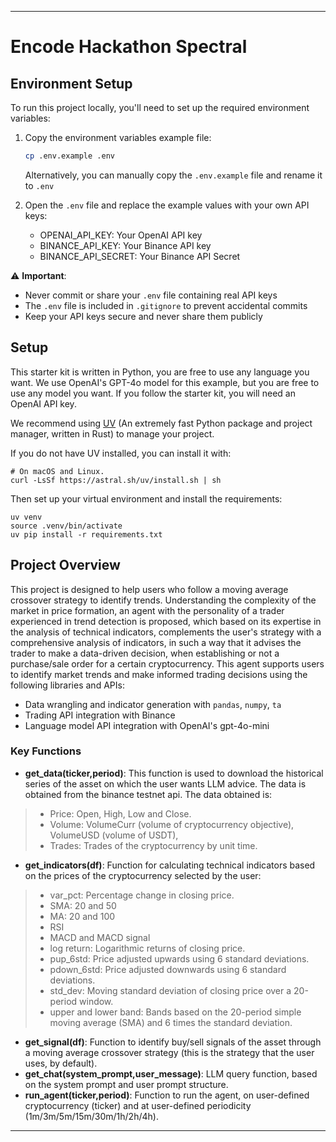 

---

# Encode Hackathon Spectral

## Environment Setup

To run this project locally, you'll need to set up the required environment variables:

1. Copy the environment variables example file:
   
   ```bash
   cp .env.example .env
   ```
   
   Alternatively, you can manually copy the `.env.example` file and rename it to `.env`

2. Open the `.env` file and replace the example values with your own API keys:
   - OPENAI_API_KEY: Your OpenAI API key
   - BINANCE_API_KEY: Your Binance API key
   - BINANCE_API_SECRET: Your Binance API Secret

⚠️ **Important**: 
- Never commit or share your `.env` file containing real API keys
- The `.env` file is included in `.gitignore` to prevent accidental commits
- Keep your API keys secure and never share them publicly

## Setup

This starter kit is written in Python, you are free to use any language you want.
We use OpenAI's GPT-4o model for this example, but you are free to use any model you want.
If you follow the starter kit, you will need an OpenAI API key. 

We recommend using [UV](https://github.com/astral-sh/uv) (An extremely fast Python package and project manager, written in Rust) to manage your project.

If you do not have UV installed, you can install it with:
```
# On macOS and Linux.
curl -LsSf https://astral.sh/uv/install.sh | sh
```

Then set up your virtual environment and install the requirements:
```
uv venv
source .venv/bin/activate
uv pip install -r requirements.txt
```

## Project Overview

This project is designed to help users who follow a moving average crossover strategy to identify trends. Understanding the complexity of the market in price formation, an agent with the personality of a trader experienced in trend detection is proposed, which based on its expertise in the analysis of technical indicators, complements the user's strategy with a comprehensive analysis of indicators, in such a way that it advises the trader to make a data-driven decision, when establishing or not a purchase/sale order for a certain cryptocurrency. This agent supports users to identify market trends and make informed trading decisions using the following libraries and APIs:
- Data wrangling and indicator generation with `pandas`, `numpy`, `ta`
- Trading API integration with Binance
- Language model API integration with OpenAI's gpt-4o-mini

### Key Functions

- **get_data(ticker,period)**: This function is used to download the historical series of the asset on which the user wants LLM advice. The data is obtained from the binance testnet api. The data obtained is:
 > - Price: Open, High, Low and Close.
 > - Volume: VolumeCurr (volume of cryptocurrency objective), VolumeUSD (volume of USDT),
 > - Trades: Trades of the cryptocurrency by unit time.
- **get_indicators(df)**: Function for calculating technical indicators based on the prices of the cryptocurrency selected by the user:
 > - var_pct: Percentage change in closing price.
 > - SMA: 20 and 50
 > - MA: 20 and 100 
 > - RSI
 > - MACD and MACD signal
 > - log return: Logarithmic returns of closing price.
 > - pup_6std: Price adjusted upwards using 6 standard deviations.
 > - pdown_6std: Price adjusted downwards using 6 standard deviations.
 > - std_dev: Moving standard deviation of closing price over a 20-period window.
 > - upper and lower band: Bands based on the 20-period simple moving average (SMA) and 6 times the standard deviation.
- **get_signal(df)**: Function to identify buy/sell signals of the asset through a moving average crossover strategy (this is the strategy that the user uses, by default).
- **get_chat(system_prompt,user_message)**: LLM query function, based on the system prompt and user prompt structure.
- **run_agent(ticker,period)**: Function to run the agent, on user-defined cryptocurrency (ticker) and at user-defined periodicity (1m/3m/5m/15m/30m/1h/2h/4h).

---
